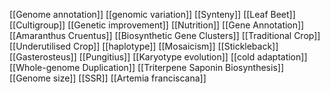 [[Genome annotation]]
[[genomic variation]]
[[Synteny]]
[[Leaf Beet]]
[[Cultigroup]]
[[Genetic improvement]]
[[Nutrition]]
[[Gene Annotation]]
[[Amaranthus Cruentus]]
[[Biosynthetic Gene Clusters]]
[[Traditional Crop]]
[[Underutilised Crop]]
[[haplotype]]
[[Mosaicism]]
[[Stickleback]]
[[Gasterosteus]]
[[Pungitius]]
[[Karyotype evolution]]
[[cold adaptation]]
[[Whole-genome Duplication]]
[[Triterpene Saponin Biosynthesis]]
[[Genome size]]
[[SSR]]
[[Artemia franciscana]]
